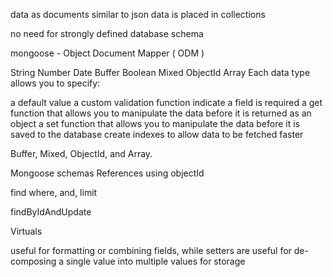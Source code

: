 data as documents similar to json
data is placed in collections

 no need for strongly defined database schema
 
 
 mongoose - Object Document Mapper ( ODM )
 
 String
Number
Date
Buffer
Boolean
Mixed
ObjectId
Array
Each data type allows you to specify:

a default value
a custom validation function
indicate a field is required
a get function that allows you to manipulate the data before it is returned as an object
a set function that allows you to manipulate the data before it is saved to the database
create indexes to allow data to be fetched faster

Buffer, Mixed, ObjectId, and Array.

Mongoose schemas
  References using objectId
  
  

find
   where, and, limit
   
   
findByIdAndUpdate


Virtuals

  useful for formatting or combining fields, while setters are useful for de-composing a single value into multiple values for storage
  
